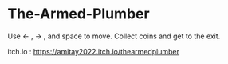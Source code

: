 # The-Armed-Plumber

Use <- , -> , and space to move. Collect coins and get to the exit.

itch.io : https://amitay2022.itch.io/thearmedplumber
